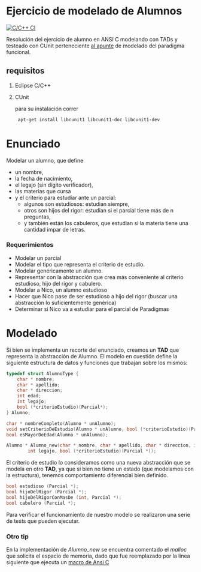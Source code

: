 # Ejercicio de modelado de Alumnos

[![C/C++ CI](https://github.com/uqbar-project/eg-alumnos-c/actions/workflows/build.yml/badge.svg)](https://github.com/uqbar-project/eg-alumnos-c/actions/workflows/build.yml)

Resolución del ejercicio de alumno en ANSI C modelando con TADs y testeado con CUnit perteneciente [al apunte](https://docs.google.com/document/d/11C2UAbP70dP7sTID-ZxJm_a-5ypKxQUEuZr6GVk5yFI/edit?usp=sharing) de modelado del paradigma funcional.

## requisitos
1. Eclipse C/C++
2. CUnit 
   
     para su instalación correr 
	```bash
	 apt-get install libcunit1 libcunit1-doc libcunit1-dev
	```
	
# Enunciado
Modelar un alumno, que define 
* un nombre, 
* la fecha de nacimiento, 
* el legajo (sin dígito verificador), 
* las materias que cursa 
* y el criterio para estudiar ante un parcial:
  * algunos son estudiosos: estudian siempre, 
  * otros son hijos del rigor: estudian si el parcial tiene más de n preguntas, 
  * y también están los cabuleros, que estudian si la materia tiene una cantidad impar de letras. 

### Requerimientos
* Modelar un parcial
* Modelar el tipo que representa el criterio de estudio.
* Modelar genéricamente un alumno.
* Representar con la abstracción que crea más conveniente al criterio estudioso, hijo del rigor y cabulero.
* Modelar a Nico, un alumno estudioso
* Hacer que Nico pase de ser estudioso a hijo del rigor (buscar una abstracción lo suficientemente genérica)
* Determinar si Nico va a estudiar para el parcial de Paradigmas

# Modelado
Si bien se implementa un recorte del enunciado, creamos un **TAD** que representa la abstracción de Alumno. El modelo en cuestión define la siguiente estructura de datos y funciones que trabajan sobre los mismos:

```C
typedef struct AlumnoType {
	char * nombre;
	char * apellido;
	char * direccion;
	int edad;
	int legajo;
	bool (*criterioEstudio)(Parcial*);
} Alumno;

char * nombreCompleto(Alumno * unAlumno);
void setCriterioDeEstudio(Alumno * unAlumno, bool (*criterioEstudio)(Parcial*));
bool esMayorDeEdad(Alumno * unAlumno);

Alumno * Alumno_new(char * nombre, char * apellido, char * direccion, int edad,
		int legajo, bool (*criterioEstudio)(Parcial *));
```

El criterio de estudio lo consideramos como una nueva abstracción que se modela en otro **TAD**, ya que si bien no tiene un estado (que modelamos con la estructura), tenemos comportamiento diferencial bien definido. 

```c
bool estudioso (Parcial *);
bool hijoDelRigor (Parcial *);
bool hijoDelRigorConMasDe (int, Parcial *);
bool cabulero (Parcial *);
```

Para verificar el funcionamiento de nuestro modelo se realizaron una serie de tests que pueden ejecutar. 

### Otro tip

En la implementación de *Alumno_new* se encuentra comentado el _malloc_ que solicita el espacio de memoria, dado que fue reemplazado por la línea siguiente que ejecuta un [macro de Ansi C](https://gcc.gnu.org/onlinedocs/cpp/Macros.html)
